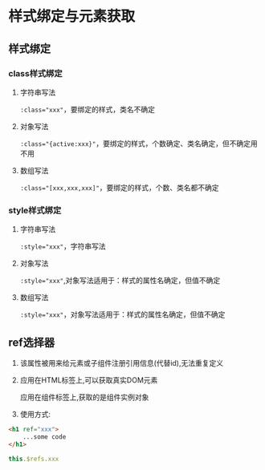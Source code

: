 # 样式绑定与元素获取

## 样式绑定

### class样式绑定

1. 字符串写法

   `:class="xxx"`，要绑定的样式，类名不确定

2. 对象写法

   `:class="{active:xxx}"`，要绑定的样式，个数确定、类名确定，但不确定用不用

3. 数组写法

   `:class="[xxx,xxx,xxx]"`，要绑定的样式，个数、类名都不确定

### style样式绑定

1. 字符串写法

   `:style="xxx"`，字符串写法

2. 对象写法

   `:style="xxx"`,对象写法适用于：样式的属性名确定，但值不确定

3. 数组写法

   `:style="xxx"`，对象写法适用于：样式的属性名确定，但值不确定

## ref选择器

1. 该属性被用来给元素或子组件注册引用信息(代替id),无法重复定义

2. 应用在HTML标签上,可以获取真实DOM元素

   应用在组件标签上,获取的是组件实例对象

3. 使用方式:

```html
<h1 ref="xxx">
    ...some code
</h1>
```

```js
this.$refs.xxx
```

